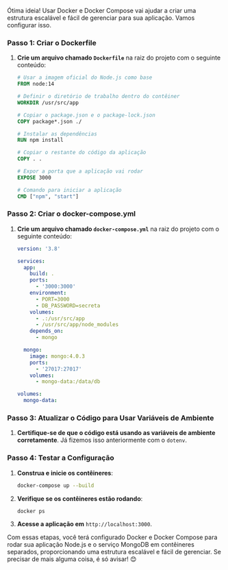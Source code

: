 Ótima ideia! Usar Docker e Docker Compose vai ajudar a criar uma estrutura escalável e fácil de gerenciar para sua aplicação. Vamos configurar isso.

### Passo 1: Criar o Dockerfile

1. **Crie um arquivo chamado `Dockerfile`** na raiz do projeto com o seguinte conteúdo:
   ```dockerfile
   # Usar a imagem oficial do Node.js como base
   FROM node:14

   # Definir o diretório de trabalho dentro do contêiner
   WORKDIR /usr/src/app

   # Copiar o package.json e o package-lock.json
   COPY package*.json ./

   # Instalar as dependências
   RUN npm install

   # Copiar o restante do código da aplicação
   COPY . .

   # Expor a porta que a aplicação vai rodar
   EXPOSE 3000

   # Comando para iniciar a aplicação
   CMD ["npm", "start"]
   ```

### Passo 2: Criar o docker-compose.yml

1. **Crie um arquivo chamado `docker-compose.yml`** na raiz do projeto com o seguinte conteúdo:
   ```yaml
   version: '3.8'

   services:
     app:
       build: .
       ports:
         - '3000:3000'
       environment:
         - PORT=3000
         - DB_PASSWORD=secreta
       volumes:
         - .:/usr/src/app
         - /usr/src/app/node_modules
       depends_on:
         - mongo

     mongo:
       image: mongo:4.0.3
       ports:
         - '27017:27017'
       volumes:
         - mongo-data:/data/db

   volumes:
     mongo-data:
   ```

### Passo 3: Atualizar o Código para Usar Variáveis de Ambiente

1. **Certifique-se de que o código está usando as variáveis de ambiente corretamente**. Já fizemos isso anteriormente com o `dotenv`.

### Passo 4: Testar a Configuração

1. **Construa e inicie os contêineres**:
   ```bash
   docker-compose up --build
   ```

2. **Verifique se os contêineres estão rodando**:
   ```bash
   docker ps
   ```

3. **Acesse a aplicação em** `http://localhost:3000`.

Com essas etapas, você terá configurado Docker e Docker Compose para rodar sua aplicação Node.js e o serviço MongoDB em contêineres separados, proporcionando uma estrutura escalável e fácil de gerenciar. Se precisar de mais alguma coisa, é só avisar! 😊